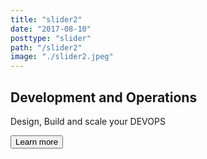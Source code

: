 ```yaml
---
title: "slider2"
date: "2017-08-10"
posttype: "slider"
path: "/slider2"
image: "./slider2.jpeg"
---
```


<h2>Development and Operations</h2>

<p>Design, Build and scale your DEVOPS</p>

<button>Learn more</button>
